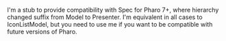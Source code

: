 I'm a stub to provide compatibility with Spec for Pharo 7+, where hierarchy changed suffix from Model to Presenter. 
I'm equivalent in all cases to IconListModel, but you need to use me if you want to be compatible with future versions of Pharo.